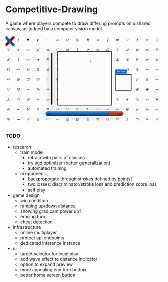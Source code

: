 # Competitive-Drawing
A game where players compete to draw differing prompts on a shared canvas, as judged by a computer vision model

<img src="repo_assets/clock_spider.gif" alt="Competitive Drawing Logo"/>

### TODO ###
* research
    * train model
        * retrain with pairs of classes
        * try sgd optimizer (better generalization)
        * automated training
    * ai opponent
        * backpropogate through strokes defined by points?
        * two losses: discriminator/stroke loss and prediction score loss
        * self play
* game design
    * win condition
    * ramping up/down distance
    * showing grad cam power up?
    * erasing turn
    * cheat detection
* infrastructure
    * online multiplayer
    * protect api endpoints
    * dedicated inference instance
* ui
    * target selector for local play
    * add wave effect to distance indicator
    * option to expand preview
    * more appealing end turn button
    * better home screen button

